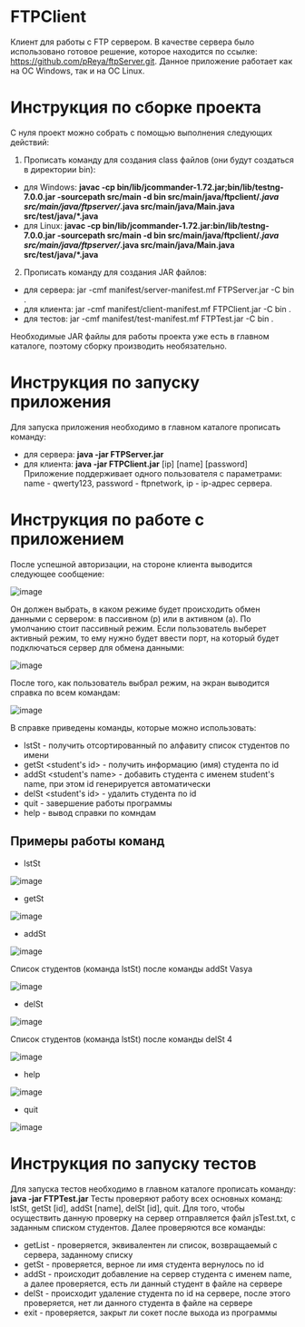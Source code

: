 # FTPClient

Клиент для работы с FTP сервером. В качестве сервера было использовано готовое решение, которое находится по ссылке: https://github.com/pReya/ftpServer.git. Данное приложение работает как на ОС Windows, так и на ОС Linux.

# Инструкция по сборке проекта

С нуля проект можно собрать с помощью выполнения следующих действий:
1. Прописать команду для создания class файлов (они будут создаться в директории bin):
+ для Windows: **javac -cp bin/lib/jcommander-1.72.jar;bin/lib/testng-7.0.0.jar -sourcepath src/main -d bin src/main/java/ftpclient/*.java src/main/java/ftpserver/*.java src/main/java/Main.java src/test/java/*.java**
+ для Linux: **javac -cp bin/lib/jcommander-1.72.jar:bin/lib/testng-7.0.0.jar -sourcepath src/main -d bin src/main/java/ftpclient/*.java src/main/java/ftpserver/*.java src/main/java/Main.java src/test/java/*.java**
2. Прописать команду для создания JAR файлов: 
+ для сервера: jar -cmf manifest/server-manifest.mf FTPServer.jar -C bin .
+ для клиента: jar -cmf manifest/client-manifest.mf FTPClient.jar -C bin .
+ для тестов: jar -cmf manifest/test-manifest.mf FTPTest.jar -C bin .

Необходимые JAR файлы для работы проекта уже есть в главном каталоге, поэтому сборку производить необязательно.

# Инструкция по запуску приложения

Для запуска приложения необходимо в главном каталоге прописать команду:
+ для сервера: **java -jar FTPServer.jar**
+ для клиента: **java -jar FTPClient.jar** [ip] [name] [password]
Приложение поддерживает одного пользователя с параметрами: name - qwerty123, password - ftpnetwork, ip - ip-адрес сервера.

# Инструкция по работе с приложением

После успешной авторизации, на стороне клиента выводится следующее сообщение:

![image](https://user-images.githubusercontent.com/84938597/188916768-b30569bd-12f0-4dad-a534-d004d263a0bb.png)

Он должен выбрать, в каком режиме будет происходить обмен данными с сервером: в пассивном (p) или в активном (a). По умолчанию стоит пассивный режим.
Если пользователь выберет активный режим, то ему нужно будет ввести порт, на который будет подключаться сервер для обмена данными:

![image](https://user-images.githubusercontent.com/84938597/188921058-cf461a5c-dc6c-461a-ab35-da64a283ac3e.png)

После того, как пользователь выбрал режим, на экран выводится справка по всем командам:

![image](https://user-images.githubusercontent.com/84938597/188921475-f5e083af-fe04-4b07-80d6-d3233b6bca4d.png)

В справке приведены команды, которые можно использовать:
+ lstSt - получить отсортированный по алфавиту список студентов по имени
+ getSt <student's id> - получить информацию (имя) студента по id
+ addSt <student's name> - добавить студента с именем student's name, при этом id генерируется автоматически
+ delSt <student's id> - удалить студента по id
+ quit - завершение работы программы
+ help - вывод справки по комндам

## Примеры работы команд

+ lstSt

![image](https://user-images.githubusercontent.com/84938597/188923390-7950ffa2-08fa-4fe1-8a8d-7f705956e2e4.png)

+ getSt

![image](https://user-images.githubusercontent.com/84938597/188923550-5dfc1a27-f2c5-442e-9c6b-e9409b6843c9.png)

+ addSt

![image](https://user-images.githubusercontent.com/84938597/188924748-51ab504c-60da-4865-9226-93c0cfe47a09.png)

Список студентов (команда lstSt) после команды addSt Vasya

![image](https://user-images.githubusercontent.com/84938597/188925089-14ae9e0e-c2e0-428e-afd5-81109cd0efb6.png)

+ delSt

![image](https://user-images.githubusercontent.com/84938597/188925242-e31f6ce4-278c-41d6-ab72-995a08b0e312.png)

Список студентов (команда lstSt) после команды delSt 4

![image](https://user-images.githubusercontent.com/84938597/188925357-5b2138b9-f101-4203-950b-783a1ce8e53a.png)

+ help

![image](https://user-images.githubusercontent.com/84938597/188925688-4cf97d99-7ac8-44e6-b92a-d078c8734aac.png)

+ quit

![image](https://user-images.githubusercontent.com/84938597/188925776-7608633c-3535-4a7e-b51e-a7394011fe65.png)

# Инструкция по запуску тестов

Для запуска тестов необходимо в главном каталоге прописать команду: **java -jar FTPTest.jar**
Тесты проверяют работу всех основных команд: lstSt, getSt [id], addSt [name], delSt [id], quit.
Для того, чтобы осуществить данную проверку на сервер отправляется файл jsTest.txt, с заданным списком студентов.
Далее проверяются все команды:
+ getList - проверяется, эквивалентен ли список, возвращаемый с сервера, заданному списку
+ getSt <id> - проверяется, верное ли имя студента вернулось по id
+ addSt <name> - происходит добавление на сервер студента с именем name, а далее проверяется, есть ли данный студент в файле на сервере
+ delSt <id> - происходит удаление студента по id на сервере, после этого проверяется, нет ли данного студента в файле на сервере
+ exit - проверяется, закрыт ли сокет после выхода из программы
  
  
